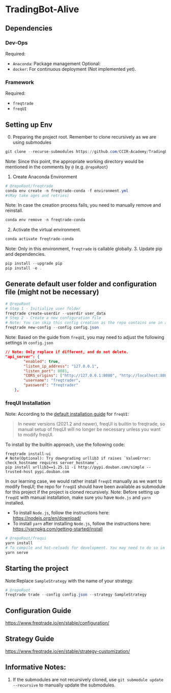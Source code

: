 # TradingBot-Alive

## Dependencies
### Dev-Ops
Required:
- `Anaconda`: Package management
Optional:
- `docker`: For continuous deployment (Not implemented yet).

### Framework
Required:
- `freqtrade`
- `freqUI`

## Setting up Env
0. Preparing the project root. Remember to clone recursively as we are using submodules
```powershell
git clone --recurse-submodules https://github.com/CCIR-Academy/TradingBot-Alive.git
```
Note: Since this point, the appropriate working directory would be mentioned in the comments by `@` (e.g. `@repoRoot`)
1. Create Anaconda Environment
```powershell
# @repoRoot/freqtrade
conda env create -n freqtrade-conda -f environment.yml
#(May take ages and retries)
```
Note: In case the creation process fails, you need to manually remove and reinstall.
```powershell
conda env remove -n freqtrade-conda
```
2. Activate the virtual environment.
```powershell
conda activate freqtrade-conda
```
Note: Only in this environment, `freqtrade` is callable globally.
3. Update pip and dependencies.
```powershell
pip install --upgrade pip
pip install -e .
```
## Generate default user folder and configuration file (might not be necessary)
```Powershell
# @repoRoot
# Step 1 - Initialize user folder
freqtrade create-userdir --userdir user_data
# Step 2 - Create a new configuration file
# Note: You can skip this config creation as the repo contains one in advance with some basic tweaks for the sake of other components; in addition, only a selection of pairs of crytocurrencies have been left..
freqtrade new-config --config config.json
```
Note: Based on the guide from `freqUI`, you may need to adjust the following settings in `config.json`
```json
// Note: Only replace if different, and do not delete.
"api_server": {
        "enabled": true,
        "listen_ip_address": "127.0.0.1",
        "listen_port": 8081,
        "CORS_origins": ["http://127.0.0.1:8080", "http://localhost:8080"],
        "username": "freqtrader",
        "password": "freqtrader"
    },
```

### freqUI Installation
Note: According to the [default installation guide](https://github.com/freqtrade/frequi) for `freqUI`:
> In newer versions (2021.2 and newer), freqUI is builtin to freqtrade, so manual setup of freqUI will no longer be necessary unless you want to modify freqUI.

To install by the builtin approach, use the following code:
```shell
freqtrade install-ui
# Note(Optional): Try downgrading urllib3 if raises `ValueError: check_hostname requires server_hostname`.
pip install urllib3==1.25.11 -i http://pypi.douban.com/simple --trusted-host pypi.douban.com
```
In our learning case, we would rather install `freqUI` manually as we want to modify freqUI; the repo for `freqUI` should have been available as submodule for this project if the project is cloned recursively.
Note: Before setting up `freqUI` with manual installation, make sure you have `Node.js` and `yarn` installed.
- To install `Node.js`, follow the instructions here: https://nodejs.org/en/download/
- To install `yarn` after installing `Node.js`,  follow the instructions here: https://yarnpkg.com/getting-started/install


```powershell
# @repoRoot/frequi
yarn install
# To compile and hot-reloads for development. You may need to do so in another shell instance.
yarn serve
```




## Starting the project
Note:Replace `SampleStrategy` with the name of your strategy.
```powershell
# @repoRoot
freqtrade trade --config config.json --strategy SampleStrategy
```
## Configuration Guide
https://www.freqtrade.io/en/stable/configuration/

## Strategy Guide
https://www.freqtrade.io/en/stable/strategy-customization/

## Informative Notes:
1. If the submodules are not recursively cloned, use `git submodule update --recursive` to manually update the submodules.
